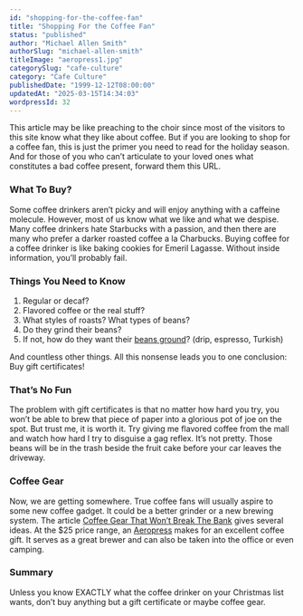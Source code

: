 ```yaml
---
id: "shopping-for-the-coffee-fan"
title: "Shopping For the Coffee Fan"
status: "published"
author: "Michael Allen Smith"
authorSlug: "michael-allen-smith"
titleImage: "aeropress1.jpg"
categorySlug: "cafe-culture"
category: "Cafe Culture"
publishedDate: "1999-12-12T08:00:00"
updatedAt: "2025-03-15T14:34:03"
wordpressId: 32
---
```


This article may be like preaching to the choir since most of the visitors to this site know what they like about coffee. But if you are looking to shop for a coffee fan, this is just the primer you need to read for the holiday season. And for those of you who can’t articulate to your loved ones what constitutes a bad coffee present, forward them this URL.

### What To Buy?

Some coffee drinkers aren’t picky and will enjoy anything with a caffeine molecule. However, most of us know what we like and what we despise. Many coffee drinkers hate Starbucks with a passion, and then there are many who prefer a darker roasted coffee a la Charbucks. Buying coffee for a coffee drinker is like baking cookies for Emeril Lagasse. Without inside information, you’ll probably fail.

### Things You Need to Know

1.  Regular or decaf?
2.  Flavored coffee or the real stuff?
3.  What styles of roasts? What types of beans?
4.  Do they grind their beans?
5.  If not, how do they want their [beans ground](/coffee-grind-chart/)? (drip, espresso, Turkish)

And countless other things. All this nonsense leads you to one conclusion: Buy gift certificates!

### That’s No Fun

The problem with gift certificates is that no matter how hard you try, you won’t be able to brew that piece of paper into a glorious pot of joe on the spot. But trust me, it is worth it. Try giving me flavored coffee from the mall and watch how hard I try to disguise a gag reflex. It’s not pretty. Those beans will be in the trash beside the fruit cake before your car leaves the driveway.

### Coffee Gear

Now, we are getting somewhere. True coffee fans will usually aspire to some new coffee gadget. It could be a better grinder or a new brewing system. The article [Coffee Gear That Won’t Break The Bank](/coffee-gear-that-wont-break-the-bank/) gives several ideas. At the $25 price range, an [Aeropress](/aeropress-coffee-maker-tutorial/) makes for an excellent coffee gift. It serves as a great brewer and can also be taken into the office or even camping.

### Summary

Unless you know EXACTLY what the coffee drinker on your Christmas list wants, don’t buy anything but a gift certificate or maybe coffee gear.
